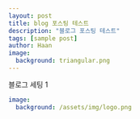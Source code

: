 ```yaml
---
layout: post
title: blog 포스팅 테스트
description: "블로그 포스팅 테스트"
tags: [sample post]
author: Haan
image:
  background: triangular.png
---
```

블로그 세팅 1

```yaml
image:
  background: /assets/img/logo.png
```
